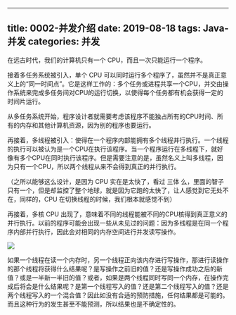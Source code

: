
---
title: 0002-并发介绍
date: 2019-08-18
tags: Java-并发
categories: 并发
---

在远古时代，我们的计算机只有一个 CPU，而且一次只能运行一个程序。

接着多任务系统被引入，单个 CPU 可以同时运行多个程序了，虽然并不是真正意义上的“同一时间点”。它是这样工作的：多个任务或进程共享一个CPU，并交由操作系统来完成多任务间对CPU的运行切换，以使得每个任务都有机会获得一定的时间片运行。

从多任务系统开始，程序设计者就需要考虑该程序不能独占所有的CPU时间、所有的内存和其他计算机资源，因为别的程序也要运行。

再接着，多线程被引入：使得在一个程序内部能拥有多个线程并行执行。一个线程的执行可以被认为是一个CPU在执行该程序。当一个程序运行在多线程下，就好像有多个CPU在同时执行该程序。但是需要注意的是，虽然名义上叫多线程，因为只有一个CPU，所以两个线程从来不会得到真正的并行执行。

（之所以能够这么设计，是因为 CPU 实在是太快了，看过 三体 么，里面的智子只有一个，但是却监控了整个地球，就是因为它跑的太快了，让人感觉到它无处不在，同样的，CPU 在切换线程的时候，我们根本就感觉不到）

再接着，多核 CPU 出现了，意味着不同的线程能被不同的CPU核得到真正意义的并行执行。以前的程序可能会出现一些从未见过的问题：因为多线程是在同一个程序内部并行执行，因此会对相同的内存空间进行并发读写操作。

![](http://tutorials.jenkov.com/images/java-concurrency/java-concurrency-tutorial-introduction-1.png)

如果一个线程在读一个内存时，另一个线程正向该内存进行写操作，那进行读操作的那个线程将获得什么结果呢？是写操作之前旧的值？还是写操作成功之后的新值？或是一半新一半旧的值？或者，如果是两个线程同时写同一个内存，在操作完成后将会是什么结果呢？是第一个线程写入的值？还是第二个线程写入的值？还是两个线程写入的一个混合值？因此如没有合适的预防措施，任何结果都是可能的。而且这种行为的发生甚至不能预测，所以结果也是不确定性的。

